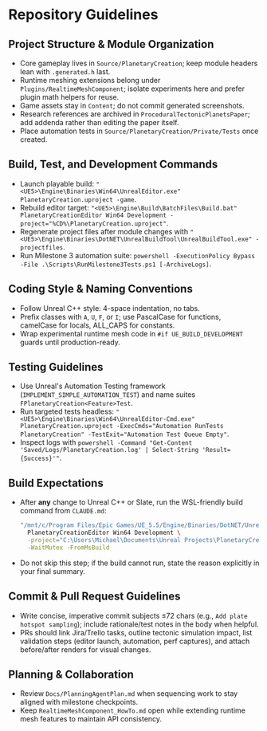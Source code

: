 # Repository Guidelines

## Project Structure & Module Organization
- Core gameplay lives in `Source/PlanetaryCreation`; keep module headers lean with `.generated.h` last.
- Runtime meshing extensions belong under `Plugins/RealtimeMeshComponent`; isolate experiments here and prefer plugin math helpers for reuse.
- Game assets stay in `Content`; do not commit generated screenshots.
- Research references are archived in `ProceduralTectonicPlanetsPaper`; add addenda rather than editing the paper itself.
- Place automation tests in `Source/PlanetaryCreation/Private/Tests` once created.

## Build, Test, and Development Commands
- Launch playable build: `"<UE5>\Engine\Binaries\Win64\UnrealEditor.exe" PlanetaryCreation.uproject -game`.
- Rebuild editor target: `"<UE5>\Engine\Build\BatchFiles\Build.bat" PlanetaryCreationEditor Win64 Development -project="%CD%\PlanetaryCreation.uproject"`.
- Regenerate project files after module changes with `"<UE5>\Engine\Binaries\DotNET\UnrealBuildTool\UnrealBuildTool.exe" -projectfiles`.
- Run Milestone 3 automation suite: `powershell -ExecutionPolicy Bypass -File .\Scripts\RunMilestone3Tests.ps1 [-ArchiveLogs]`.

## Coding Style & Naming Conventions
- Follow Unreal C++ style: 4-space indentation, no tabs.
- Prefix classes with `A`, `U`, `F`, or `I`; use PascalCase for functions, camelCase for locals, ALL_CAPS for constants.
- Wrap experimental runtime mesh code in `#if UE_BUILD_DEVELOPMENT` guards until production-ready.

## Testing Guidelines
- Use Unreal's Automation Testing framework (`IMPLEMENT_SIMPLE_AUTOMATION_TEST`) and name suites `FPlanetaryCreation<Feature>Test`.
- Run targeted tests headless: `"<UE5>\Engine\Binaries\Win64\UnrealEditor-Cmd.exe" PlanetaryCreation.uproject -ExecCmds="Automation RunTests PlanetaryCreation" -TestExit="Automation Test Queue Empty"`.
- Inspect logs with `powershell -Command "Get-Content 'Saved/Logs/PlanetaryCreation.log' | Select-String 'Result={Success}'"`.

## Build Expectations
- After **any** change to Unreal C++ or Slate, run the WSL-friendly build command from `CLAUDE.md`:
  ```bash
  "/mnt/c/Program Files/Epic Games/UE_5.5/Engine/Binaries/DotNET/UnrealBuildTool/UnrealBuildTool.exe" \
    PlanetaryCreationEditor Win64 Development \
    -project="C:\Users\Michael\Documents\Unreal Projects\PlanetaryCreation\PlanetaryCreation.uproject" \
    -WaitMutex -FromMsBuild
  ```
- Do not skip this step; if the build cannot run, state the reason explicitly in your final summary.

## Commit & Pull Request Guidelines
- Write concise, imperative commit subjects ≤72 chars (e.g., `Add plate hotspot sampling`); include rationale/test notes in the body when helpful.
- PRs should link Jira/Trello tasks, outline tectonic simulation impact, list validation steps (editor launch, automation, perf captures), and attach before/after renders for visual changes.

## Planning & Collaboration
- Review `Docs/PlanningAgentPlan.md` when sequencing work to stay aligned with milestone checkpoints.
- Keep `RealtimeMeshComponent_HowTo.md` open while extending runtime mesh features to maintain API consistency.
